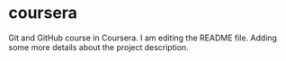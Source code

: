 # coursera
Git and GitHub course in Coursera.
I am editing the README file. Adding some more details about the project description.
